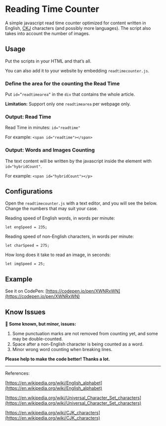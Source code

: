 # Reading Time Counter

A simple javascript read time counter optimized for content written in English, [CKJ](https://en.wikipedia.org/wiki/CJK_characters) characters (and possibly more languages). The script also takes into account the number of images.

## Usage

Put the scripts in your HTML and that’s all.

You can also add it to your website by embedding `readtimecounter.js`.

### Define the area for the counting the Read Time

Put `id=”readtimearea”` in the `div` that contains the whole article.

**Limitation:** Support only one `readtimearea` per webpage only.

### Output: Read Time

Read Time in minutes: `id="readtime"` 

For example: `<span id="readtime"></span>`

### Output: Words and Images Counting

The text content will be written by the javascript inside the element with `id="hybridCount"`.

For example: `<span id="hybridCount"></p>`

## Configurations

Open the `readtimecounter.js` with a text editor, and you will see the below. Change the numbers that may suit your case.

Reading speed of English words, in words per minute:

`let engSpeed = 235;`

Reading speed of non-English characters, in words per minute:

`let charSpeed = 275;`

How long does it take to read an image, in seconds:

`let imgSpeed = 25;`

## Example

See it on CodePen: [https://codepen.io/pen/XWNRxWN](https://codepen.io/pen/XWNRxWN)

## Know Issues

**👾 Some known, but minor, issues:**

1. Some punctuation marks are not removed from counting yet, and some may be double-counted.
2. Space after a non-English character is being counted as a word.
3. Minor wrong word counting when breaking lines.

**Please help to make the code better! Thanks a lot.**

---

References:

[https://en.wikipedia.org/wiki/English_alphabet](https://en.wikipedia.org/wiki/English_alphabet)

[https://en.wikipedia.org/wiki/Universal_Character_Set_characters](https://en.wikipedia.org/wiki/Universal_Character_Set_characters)

[https://en.wikipedia.org/wiki/CJK_characters](https://en.wikipedia.org/wiki/CJK_characters)